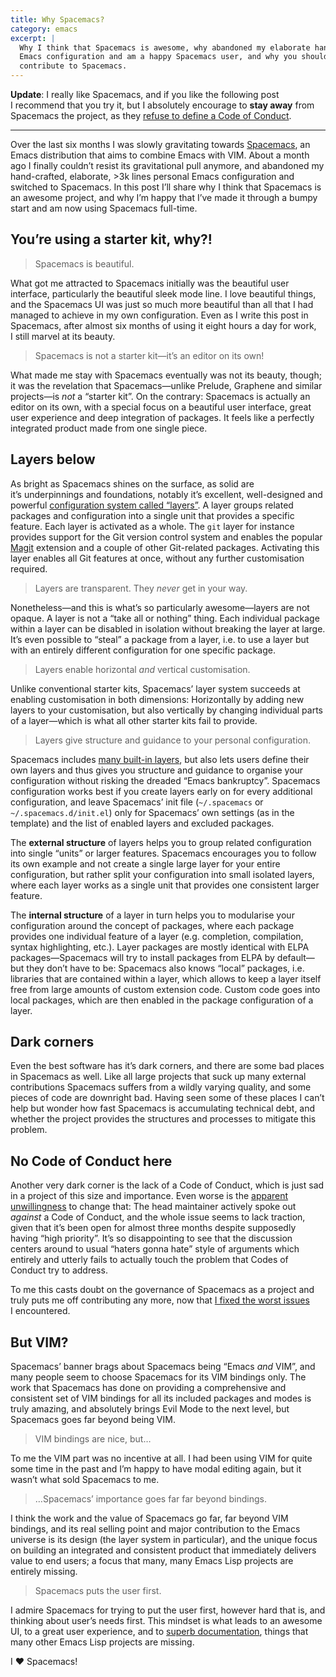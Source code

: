 ```yaml
---
title: Why Spacemacs?
category: emacs
excerpt: |
  Why I think that Spacemacs is awesome, why abandoned my elaborate hand-crafted
  Emacs configuration and am a happy Spacemacs user, and why you shouldn’t
  contribute to Spacemacs.
---
```


**Update**: I really like Spacemacs, and if you like the following post
I recommend that you try it, but I absolutely encourage to **stay away** from
Spacemacs the project, as they [refuse to define a Code of Conduct][coc].

---

Over the last six months I was slowly gravitating towards [Spacemacs][], an
Emacs distribution that aims to combine Emacs with VIM.  About a month ago
I finally couldn’t resist its gravitational pull anymore, and abandoned my
hand-crafted, elaborate, >3k lines personal Emacs configuration and switched to
Spacemacs.  In this post I’ll share why I think that Spacemacs is an awesome
project, and why I’m happy that I’ve made it through a bumpy start and am now
using Spacemacs full-time.

[coc]: https://github.com/syl20bnr/spacemacs/pull/3484

<!--more-->

[Spacemacs]: http://spacemacs.org

## You’re using a starter kit, why⁈ ##

> Spacemacs is beautiful.

What got me attracted to Spacemacs initially was the beautiful user interface,
particularly the beautiful sleek mode line.  I love beautiful things, and the
Spacemacs UI was just so much more beautiful than all that I had managed to
achieve in my own configuration.  Even as I write this post in Spacemacs, after
almost six months of using it eight hours a day for work, I still marvel at its
beauty.

> Spacemacs is not a starter kit—it’s an editor on its own!

What made me stay with Spacemacs eventually was not its beauty, though; it was
the revelation that Spacemacs—unlike Prelude, Graphene and similar projects—is
*not* a “starter kit”.  On the contrary: Spacemacs is actually an editor on its
own, with a special focus on a beautiful user interface, great user experience
and deep integration of packages.  It feels like a perfectly integrated product
made from one single piece.

## Layers below ##

As bright as Spacemacs shines on the surface, as solid are it’s underpinnings
and foundations, notably it’s excellent, well-designed and powerful
[configuration system called “layers”][layers].  A layer groups related packages
and configuration into a single unit that provides a specific feature.  Each
layer is activated as a whole.  The `git` layer for instance provides support
for the Git version control system and enables the popular [Magit][] extension
and a couple of other Git-related packages.  Activating this layer enables all
Git features at once, without any further customisation required.

> Layers are transparent.  They _never_ get in your way.

Nonetheless—and this is what’s so particularly awesome—layers are not opaque.
A layer is not a “take all or nothing” thing.  Each individual package within a
layer can be disabled in isolation without breaking the layer at large.
It’s even possible to “steal” a package from a layer, i.e. to use a layer but
with an entirely different configuration for one specific package.

> Layers enable horizontal *and* vertical customisation.

Unlike conventional starter kits, Spacemacs’ layer system succeeds at enabling
customisation in both dimensions: Horizontally by adding new layers to your
customisation, but also vertically by changing individual parts of a layer—which
is what all other starter kits fail to provide.

> Layers give structure and guidance to your personal configuration.

Spacemacs includes [many built-in layers][built-in-layers], but also lets users
define their own layers and thus gives you structure and guidance to organise
your configuration without risking the dreaded “Emacs bankruptcy”.  Spacemacs
configuration works best if you create layers early on for every additional
configuration, and leave Spacemacs’ init file (`~/.spacemacs` or
`~/.spacemacs.d/init.el`) only for Spacemacs’ own settings (as in the template)
and the list of enabled layers and excluded packages.

The **external structure** of layers helps you to group related configuration
into single “units” or larger features.  Spacemacs encourages you to follow its
own example and not create a single large layer for your entire configuration,
but rather split your configuration into small isolated layers, where each layer
works as a single unit that provides one consistent larger feature.

The **internal structure** of a layer in turn helps you to modularise your
configuration around the concept of packages, where each package provides one
individual feature of a layer (e.g. completion, compilation, syntax
highlighting, etc.).  Layer packages are mostly identical with ELPA
packages—Spacemacs will try to install packages from ELPA by default—but they
don’t have to be: Spacemacs also knows “local” packages, i.e. libraries that are
contained within a layer, which allows to keep a layer itself free from large
amounts of custom extension code.  Custom code goes into local packages, which
are then enabled in the package configuration of a layer.

[Magit]: http://magit.vc
[evil-magit]: https://github.com/justbur/evil-magit
[built-in-layers]: http://spacemacs.org/layers/LAYERS.html
[layers]: http://spacemacs.org/doc/LAYERS.html

## Dark corners ##

Even the best software has it’s dark corners, and there are some bad places in
Spacemacs as well.  Like all large projects that suck up many external
contributions Spacemacs suffers from a wildly varying quality, and some pieces
of code are downright bad.  Having seen some of these places I can’t help but
wonder how fast Spacemacs is accumulating technical debt, and whether the
project provides the structures and processes to mitigate this problem.

## No Code of Conduct here ##

Another very dark corner is the lack of a Code of Conduct, which is just sad in
a project of this size and importance.  Even worse is the
[apparent unwillingness][coc] to change that: The head maintainer actively spoke
out *against* a Code of Conduct, and the whole issue seems to lack traction,
given that it’s been open for almost three months despite supposedly having
“high priority”.  It’s so disappointing to see that the discussion centers
around to usual “haters gonna hate” style of arguments which entirely and
utterly fails to actually touch the problem that Codes of Conduct try to
address.

To me this casts doubt on the governance of Spacemacs as a project and truly
puts me off contributing any more, now that [I fixed the worst issues][prs]
I encountered.

[prs]: https://github.com/syl20bnr/spacemacs/pulls?q=is%3Apr+author%3Alunaryorn+is%3Aclosed

## But VIM? ##

Spacemacs’ banner brags about Spacemacs being “Emacs *and* VIM”, and many people
seem to choose Spacemacs for its VIM bindings only.  The work that Spacemacs has
done on providing a comprehensive and consistent set of VIM bindings for all
its included packages and modes is truly amazing, and absolutely brings Evil
Mode to the next level, but Spacemacs goes far beyond being VIM.

> VIM bindings are nice, but…

To me the VIM part was no incentive at all.  I had been using VIM for quite some
time in the past and I’m happy to have modal editing again, but it wasn’t what
sold Spacemacs to me.

> …Spacemacs’ importance goes far far beyond bindings.

I think the work and the value of Spacemacs go far, far beyond VIM bindings, and
its real selling point and major contribution to the Emacs universe is its
design (the layer system in particular), and the unique focus on building an
integrated and consistent product that immediately delivers value to end users;
a focus that many, many Emacs Lisp projects are entirely missing.

> Spacemacs puts the user first.

I admire Spacemacs for trying to put the user first, however hard that is, and
thinking about user’s needs first.  This mindset is what leads to an awesome UI,
to a great user experience, and to [superb documentation][docs], things that
many other Emacs Lisp projects are missing.

I ❤ Spacemacs!

[docs]: http://spacemacs.org/doc/DOCUMENTATION.html
